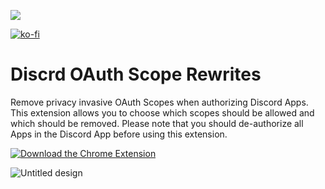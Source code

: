 [![](https://img.shields.io/discord/828676951023550495?color=5865F2&logo=discord&logoColor=white)](https://lunish.nl/support)

[![ko-fi](https://ko-fi.com/img/githubbutton_sm.svg)](https://ko-fi.com/I3I6AFVAP)

# Discrd OAuth Scope Rewrites
Remove privacy invasive OAuth Scopes when authorizing Discord Apps. This extension allows you to choose which scopes should be allowed and which should be removed. Please note that you should de-authorize all Apps in the Discord App before using this extension.

[![Download the Chrome Extension](https://vencord.dev/assets/chrome-button.png)](https://chromewebstore.google.com/detail/fbmacgagfelboicgcaodnnfgabdlohjg)

![Untitled design](https://github.com/user-attachments/assets/0bf32ac1-fb8e-4b87-935c-2245fd109907)
